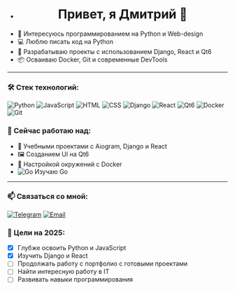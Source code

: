 - <h1 align="center">Привет, я Дмитрий 👋</h1>
- 👀 Интересуюсь программированием на Python и Web-design
- 💻 Люблю писать код на Python
- 🚀 Разрабатываю проекты с использованием Django, React и Qt6
- 📦 Осваиваю Docker, Git и современные DevTools
  
 ---
### 🛠️ Стек технологий:

![Python](https://img.shields.io/badge/-Python-3776AB?style=flat&logo=python&logoColor=white)
![JavaScript](https://img.shields.io/badge/-JavaScript-F7DF1E?style=flat&logo=javascript&logoColor=black)
![HTML](https://img.shields.io/badge/-HTML5-E34F26?style=flat&logo=html5&logoColor=white)
![CSS](https://img.shields.io/badge/-CSS3-1572B6?style=flat&logo=css3&logoColor=white)
![Django](https://img.shields.io/badge/-Django-092E20?style=flat&logo=django&logoColor=white)
![React](https://img.shields.io/badge/-React-61DAFB?style=flat&logo=react&logoColor=black)
![Qt6](https://img.shields.io/badge/-Qt6-41CD52?style=flat&logo=qt&logoColor=white)
![Docker](https://img.shields.io/badge/-Docker-2496ED?style=flat&logo=docker&logoColor=white)
![Git](https://img.shields.io/badge/-Git-F05032?style=flat&logo=git&logoColor=white)

 ### 🚧 Сейчас работаю над:
- 🧠 Учебными проектами с Aiogram, Django и React
- 🖼 Созданием UI на Qt6
- 🐳 Настройкой окружений с Docker
- ![Go](https://img.shields.io/badge/-Go-00ADD8?style=flat&logo=go&logoColor=white)  Изучаю Go

- ---

### 📫 Связаться со мной:
[![Telegram](https://img.shields.io/badge/-Telegram-2CA5E0?style=flat&logo=telegram&logoColor=white)](https://t.me/DmitriyKravshenko)
[![Email](https://img.shields.io/badge/-Email-D14836?style=flat&logo=gmail&logoColor=white)](mailto:kravchend@gmail.com)

### 🎯 Цели на 2025:

- [x] Глубже освоить Python и JavaScript
- [x] Изучить Django и React
- [ ] Продолжать работу с портфолио с готовыми проектами
- [ ] Найти интересную работу в IT
- [ ] Развивать навыки программирования
